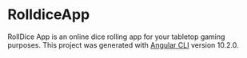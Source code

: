 # RolldiceApp

RollDice App is an online dice rolling app for your tabletop gaming purposes. This project was generated with [Angular CLI](https://github.com/angular/angular-cli) version 10.2.0.

